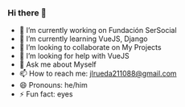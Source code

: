 ### Hi there 👋

- 🔭 I’m currently working on Fundación SerSocial
- 🌱 I’m currently learning VueJS, Django
- 👯 I’m looking to collaborate on My Projects
- 🤔 I’m looking for help with VueJS
- 💬 Ask me about Myself
- 📫 How to reach me: jlrueda211088@gmail.com
- 😄 Pronouns: he/him
- ⚡ Fun fact: eyes

